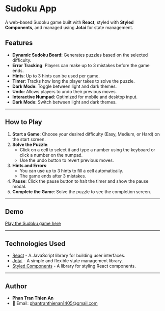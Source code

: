# Sudoku App

A web-based Sudoku game built with **React**, styled with **Styled Components**, and managed using **Jotai** for state management.

## Features

- **Dynamic Sudoku Board**: Generates puzzles based on the selected difficulty.
- **Error Tracking**: Players can make up to 3 mistakes before the game ends.
- **Hints**: Up to 3 hints can be used per game.
- **Timer**: Tracks how long the player takes to solve the puzzle.
- **Dark Mode**: Toggle between light and dark themes.
- **Undo**: Allows players to undo their previous moves.
- **Interactive Numpad**: Optimized for mobile and desktop input.
- **Dark Mode**: Switch between light and dark themes.

---

## How to Play

1. **Start a Game**: Choose your desired difficulty (Easy, Medium, or Hard) on the start screen.
2. **Solve the Puzzle**:
   - Click on a cell to select it and type a number using the keyboard or click a number on the numpad.
   - Use the undo button to revert previous moves.
3. **Hints and Errors**:
   - You can use up to 3 hints to fill a cell automatically.
   - The game ends after 3 mistakes.
4. **Pause**: Click the pause button to halt the timer and show the pause modal.
5. **Complete the Game**: Solve the puzzle to see the completion screen.

---

## Demo

[Play the Sudoku game here](https://sudoku-moodyraccoon.vercel.app/)

---

## Technologies Used

- [React](https://reactjs.org/) - A JavaScript library for building user interfaces.
- [Jotai](https://jotai.org/) - A simple and flexible state management library.
- [Styled Components](https://styled-components.com/) - A library for styling React components.

---

## Author

- **Phan Tran Thien An**
- 📧 Email: [phantranthienan1405@gmail.com](mailto:phantranthienan1405@gmail.com)
